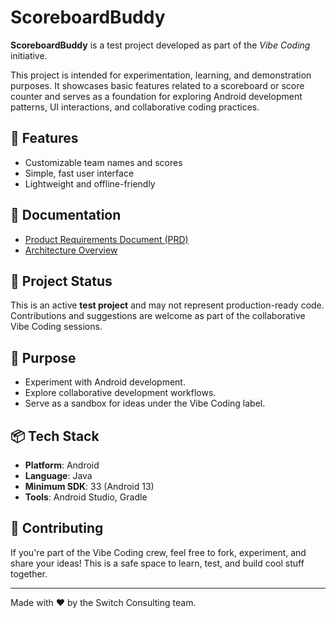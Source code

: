# ScoreboardBuddy

**ScoreboardBuddy** is a test project developed as part of the *Vibe Coding* initiative.

This project is intended for experimentation, learning, and demonstration purposes. It showcases basic features related to a scoreboard or score counter and serves as a foundation for exploring Android development patterns, UI interactions, and collaborative coding practices.

## 🚀 Features

- Customizable team names and scores
- Simple, fast user interface
- Lightweight and offline-friendly

## 📄 Documentation

- [Product Requirements Document (PRD)](docs/Scoreboard-Buddy-PRD.md)
- [Architecture Overview](docs/Scoreboard-Buddy-architecture.md)

## 🚧 Project Status

This is an active **test project** and may not represent production-ready code. Contributions and suggestions are welcome as part of the collaborative Vibe Coding sessions.

## 🧪 Purpose

- Experiment with Android development.
- Explore collaborative development workflows.
- Serve as a sandbox for ideas under the Vibe Coding label.

## 📦 Tech Stack

- **Platform**: Android
- **Language**: Java
- **Minimum SDK**: 33 (Android 13)
- **Tools**: Android Studio, Gradle

## 🤝 Contributing

If you're part of the Vibe Coding crew, feel free to fork, experiment, and share your ideas! This is a safe space to learn, test, and build cool stuff together.

---

Made with ❤️ by the Switch Consulting team.
